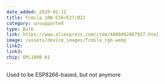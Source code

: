 ```yaml
---
date_added: 2020-02-11
title: Fcmila 10W E26/E27/B22
category: unsupported
type: Bulb
link: https://www.aliexpress.com/item/4000492867937.html
image: /assets/device_images/fcmila_rgb.webp
link2: 
link3: 
chip: OPL1000 A1 
---
```

Used to be ESP8266-based, but not anymore